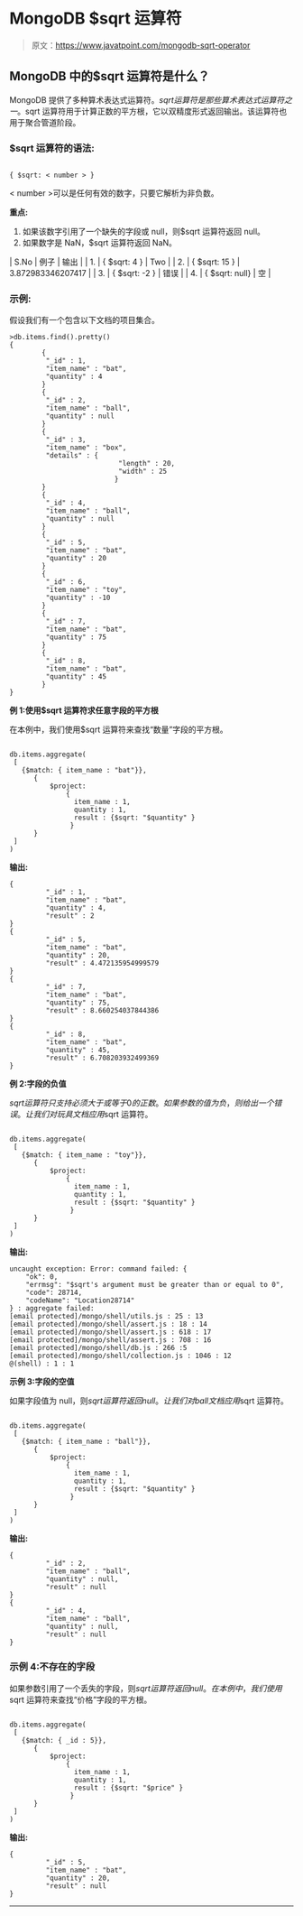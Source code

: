 # MongoDB $sqrt 运算符

> 原文：<https://www.javatpoint.com/mongodb-sqrt-operator>

## MongoDB 中的$sqrt 运算符是什么？

MongoDB 提供了多种算术表达式运算符。$sqrt 运算符是那些算术表达式运算符之一。$sqrt 运算符用于计算正数的平方根，它以双精度形式返回输出。该运算符也用于聚合管道阶段。

### $sqrt 运算符的语法:

```

{ $sqrt: < number > }

```

< number >可以是任何有效的数字，只要它解析为非负数。

**重点:**

1.  如果该数字引用了一个缺失的字段或 null，则$sqrt 运算符返回 null。
2.  如果数字是 NaN，$sqrt 运算符返回 NaN。

| S.No | 例子 | 输出 |
| 1. | { $sqrt: 4 } | Two |
| 2. | { $sqrt: 15 } | 3.872983346207417 |
| 3. | { $sqrt: -2 } | 错误 |
| 4. | { $sqrt: null} | 空 |

### 示例:

假设我们有一个包含以下文档的项目集合。

```
>db.items.find().pretty()
{
        {
         "_id" : 1, 
         "item_name" : "bat",
         "quantity" : 4
        }
        {
         "_id" : 2, 
         "item_name" : "ball",
         "quantity" : null
        }
        {
         "_id" : 3, 
         "item_name" : "box",
         "details" : { 
                           "length" : 20,
                           "width" : 25
                          }
        }
        {
         "_id" : 4, 
         "item_name" : "ball",
         "quantity" : null
        }
        {
         "_id" : 5, 
         "item_name" : "bat",
         "quantity" : 20
        }
        {
         "_id" : 6, 
         "item_name" : "toy",
         "quantity" : -10
        }
        {
         "_id" : 7, 
         "item_name" : "bat",
         "quantity" : 75
        }
        {
         "_id" : 8, 
         "item_name" : "bat",
         "quantity" : 45
        }
}

```

**例 1:使用$sqrt 运算符求任意字段的平方根**

在本例中，我们使用$sqrt 运算符来查找“数量”字段的平方根。

```

db.items.aggregate(
 [
   {$match: { item_name : "bat"}},
      {
          $project: 
              {
                item_name : 1,
                quantity : 1,
                result : {$sqrt: "$quantity" }
               }
      }
 ]
)

```

**输出:**

```
{
         "_id" : 1, 
         "item_name" : "bat",
         "quantity" : 4,
         "result" : 2
}
{
         "_id" : 5, 
         "item_name" : "bat",
         "quantity" : 20,
         "result" : 4.472135954999579
}
{
         "_id" : 7, 
         "item_name" : "bat",
         "quantity" : 75,
         "result" : 8.660254037844386
}
{
         "_id" : 8, 
         "item_name" : "bat",
         "quantity" : 45,
         "result" : 6.708203932499369
}

```

**例 2:字段的负值**

$sqrt 运算符只支持必须大于或等于 0 的正数。如果参数的值为负，则给出一个错误。让我们对玩具文档应用$sqrt 运算符。

```

db.items.aggregate(
 [
   {$match: { item_name : "toy"}},
      {
          $project: 
              {
                item_name : 1,
                quantity : 1,
                result : {$sqrt: "$quantity" }
               }
      }
 ]
)

```

**输出:**

```
uncaught exception: Error: command failed: {
	"ok": 0,
	"errmsg": "$sqrt's argument must be greater than or equal to 0",
	"code": 28714,
	"codeName": "Location28714"
} : aggregate failed:
[email protected]/mongo/shell/utils.js : 25 : 13
[email protected]/mongo/shell/assert.js : 18 : 14
[email protected]/mongo/shell/assert.js : 618 : 17
[email protected]/mongo/shell/assert.js : 708 : 16
[email protected]/mongo/shell/db.js : 266 :5
[email protected]/mongo/shell/collection.js : 1046 : 12
@(shell) : 1 : 1

```

**示例 3:字段的空值**

如果字段值为 null，则$sqrt 运算符返回 null。让我们对 ball 文档应用$sqrt 运算符。

```

db.items.aggregate(
 [
   {$match: { item_name : "ball"}},
      {
          $project: 
              {
                item_name : 1,
                quantity : 1,
                result : {$sqrt: "$quantity" }
               }
      }
 ]
)

```

**输出:**

```
{
         "_id" : 2, 
         "item_name" : "ball",
         "quantity" : null,
         "result" : null
}
{
         "_id" : 4, 
         "item_name" : "ball",
         "quantity" : null,
         "result" : null
}

```

### 示例 4:不存在的字段

如果参数引用了一个丢失的字段，则$sqrt 运算符返回 null。在本例中，我们使用$sqrt 运算符来查找“价格”字段的平方根。

```

db.items.aggregate(
 [
   {$match: { _id : 5}},
      {
          $project: 
              {
                item_name : 1,
                quantity : 1,
                result : {$sqrt: "$price" }
               }
      }
 ]
)

```

**输出:**

```
{
         "_id" : 5, 
         "item_name" : "bat",
         "quantity" : 20,
         "result" : null
}

```

* * *